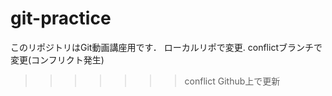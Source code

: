 # git-practice
このリポジトリはGit動画講座用です．
ローカルリポで変更. 
conflictブランチで変更(コンフリクト発生)
>>>>>>> conflict
Github上で更新
